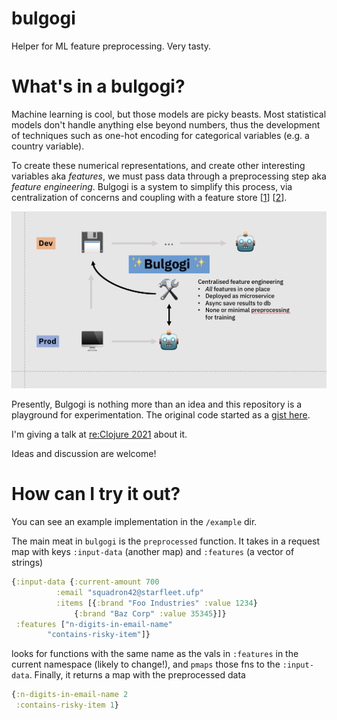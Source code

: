 # bulgogi
Helper for ML feature preprocessing. Very tasty.

# What's in a bulgogi?

Machine learning is cool, but those models are picky beasts.
Most statistical models don't handle anything else beyond numbers,
thus the development of techniques such as one-hot encoding for 
categorical variables (e.g. a country variable).

To create these numerical representations, and create other interesting
variables aka _features_, we must pass data through a preprocessing step
aka _feature engineering_.
Bulgogi is a system to simplify this process, via centralization of
concerns and coupling with a feature store [[1](https://www.tecton.ai/blog/what-is-a-feature-store/)]
[[2](https://medium.com/p/402ade0743b)].

![a diagram showing bulgogi getting requests from a model in production, storing the results to a database and training a new model with data from that database without redoing feature engineering](/doc/bulgogi_diagram.png "Bulgogi as the central feature repository")

Presently, Bulgogi is nothing more than an idea and this repository is a
playground for experimentation.
The original code started as a [gist here](https://gist.github.com/jcpsantiago/320e3665a9bd749fc25ede0341c6323c).

I'm giving a talk at [re:Clojure 2021](http://www.reclojure.org/#schedule) about it.

Ideas and discussion are welcome!

# How can I try it out?

You can see an example implementation in the `/example` dir.

The main meat in `bulgogi` is the `preprocessed` function.
It takes in a request map with keys `:input-data` (another map) and `:features` (a vector of strings)
```clj
{:input-data {:current-amount 700
	      :email "squadron42@starfleet.ufp"
	      :items [{:brand "Foo Industries" :value 1234}
		      {:brand "Baz Corp" :value 35345}]}
 :features ["n-digits-in-email-name" 
	    "contains-risky-item"]}
```

looks for functions with the same name as the vals in `:features` in the current 
namespace (likely to change!),
and `pmaps` those fns to the `:input-data`.
Finally, it returns a map with the preprocessed data
```clj
{:n-digits-in-email-name 2
 :contains-risky-item 1}
```

